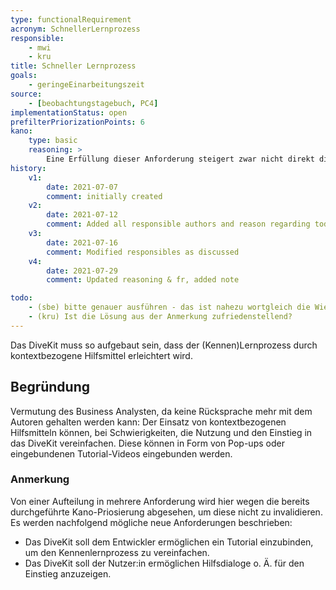 ```yaml
---
type: functionalRequirement
acronym: SchnellerLernprozess
responsible:
    - mwi
    - kru
title: Schneller Lernprozess
goals:
    - geringeEinarbeitungszeit
source:
    - [beobachtungstagebuch, PC4]
implementationStatus: open
prefilterPriorizationPoints: 6
kano:
    type: basic
    reasoning: >
        Eine Erfüllung dieser Anforderung steigert zwar nicht direkt die Zufriedenheit, sorgt jedoch bei Fehlen dafür, dass die Unzufriedenheit stark zunimmt. Ein schneller (Kennen)Lernprozess wird als Basisfaktor eingestuft, da eine einfache, unkomplizierte Vorstellung des Systems ausschlaggebend ist, um effizient und effektiv damit arbeiten zu können. Fehlt diese Anforderung, so wird die Unzufriedenheit stark zu nehmen, da man meist zu anfang nicht weiß, wie mit dem System umgegangen werden muss. Auch der weitere Lernprozess sollte möglichst einfach gestaltet sein, andernfalls könnte die Nutzung demotivierend werden.
history:
    v1:
        date: 2021-07-07
        comment: initially created
    v2:
        date: 2021-07-12
        comment: Added all responsible authors and reason regarding todo
    v3:
        date: 2021-07-16
        comment: Modified responsibles as discussed
    v4:
        date: 2021-07-29
        comment: Updated reasoning & fr, added note 

todo:
    - (sbe) bitte genauer ausführen - das ist nahezu wortgleich die Wiederholung des Ziels. Welche Features braucht DiveKit, um das Ziel umzusetzen? Sonst bitte eher löschen, hat dann keinen Mehrwert. 
    - (kru) Ist die Lösung aus der Anmerkung zufriedenstellend?
---
```


Das DiveKit muss so aufgebaut sein, dass der (Kennen)Lernprozess durch kontextbezogene Hilfsmittel erleichtert wird.

## Begründung

Vermutung des Business Analysten, da keine Rücksprache mehr mit dem Autoren gehalten werden kann: Der Einsatz von kontextbezogenen Hilfsmitteln können, bei Schwierigkeiten, die Nutzung und den Einstieg in das DiveKit vereinfachen. Diese können in Form von Pop-ups oder eingebundenen Tutorial-Videos eingebunden werden.

### Anmerkung

Von einer Aufteilung in mehrere Anforderung wird hier wegen die bereits durchgeführte Kano-Priosierung abgesehen, um diese nicht zu invalidieren. 
Es werden nachfolgend mögliche neue Anforderungen beschrieben:

* Das DiveKit soll dem Entwickler ermöglichen ein Tutorial einzubinden, um den Kennenlernprozess zu vereinfachen.
* Das DiveKit soll der Nutzer:in ermöglichen Hilfsdialoge o. Ä. für den Einstieg anzuzeigen.
